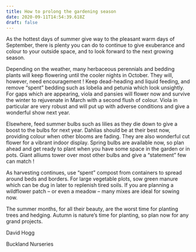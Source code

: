 ```yaml
---
title: How to prolong the gardening season 
date: 2020-09-11T14:54:39.618Z
draft: false
---
```


As the hottest days of summer give way to the pleasant warm days of September, there is plenty you can do to continue to give exuberance and colour to your outside space, and to look forward to the next growing season.

Depending on the weather, many herbaceous perennials and bedding plants will keep flowering until the cooler nights in October. They will, however, need encouragement ! Keep dead-heading and liquid feeding, and remove “spent” bedding such as lobelia and petunia which look unsightly. For gaps which are appearing, viola and pansies will flower now and survive the winter to rejuvenate in March with a second flush of colour. Viola in particular are very robust and will put up with adverse conditions and give a wonderful show next year.

Elsewhere, feed summer bulbs such as lilies as they die down to give a boost to the bulbs for next year. Dahlias should be at their best now, providing colour when other blooms are fading. They are also wonderful cut flower for a vibrant indoor display. Spring bulbs are available now, so plan ahead and get ready to plant when you have some space in the garden or in pots. Giant alliums tower over most other bulbs and give a “statement”  few can match ! 

As harvesting continues, use “spent” compost from containers to spread around beds and borders. For large vegetable plots, sow green manure which can be dug in later to replenish tired soils. If you are planning a wildflower patch – or even a meadow – many mixes are ideal for sowing now. 

The summer months, for all their beauty, are the worst time for planting trees and hedging. Autumn is nature’s time for planting, so plan now for any grand projects. 

David Hogg

Buckland Nurseries 


